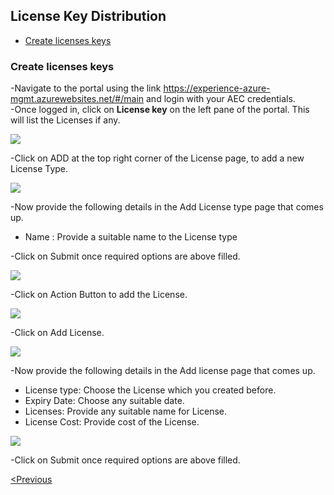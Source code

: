 
## License Key Distribution
 * [Create licenses keys](#create-licenses-keys)

### Create licenses keys
-Navigate to the portal using the link https://experience-azure-mgmt.azurewebsites.net/#/main and login with your AEC credentials.  
-Once logged in, click on **License key** on the left pane of the portal. This will list the Licenses if any. 

<kbd><img src="https://raw.githubusercontent.com/Suraj2093/Azure-Experience-Centre/master/Images/License_key.png"/></kbd>

-Click on ADD at the top right corner of the License page, to add a new License Type.

<kbd><img src="https://raw.githubusercontent.com/Suraj2093/Azure-Experience-Centre/master/Images/Click_Add_LicenseType.png"/></kbd>

-Now provide the following details in the Add License type page that comes up.
* Name : Provide a suitable name to the License type

-Click on Submit once required options are above filled.

<kbd><img src="https://raw.githubusercontent.com/Suraj2093/Azure-Experience-Centre/master/Images/Create_LicenseKey.png"/></kbd>

-Click on Action Button to add the License.

<kbd><img src="https://raw.githubusercontent.com/Suraj2093/Azure-Experience-Centre/master/Images/License_Action.png"/></kbd>

-Click on Add License.

<kbd><img src="https://raw.githubusercontent.com/Suraj2093/Azure-Experience-Centre/master/Images/Click_AddLicense.png"/></kbd>

-Now provide the following details in the Add license page that comes up.
* License type: Choose the License which you created before.
* Expiry Date: Choose any suitable date.
* Licenses: Provide any suitable name for License.
* License Cost: Provide cost of the License.

<kbd><img src="https://raw.githubusercontent.com/Suraj2093/Azure-Experience-Centre/master/Images/Click_Add_LicenseDetails.png"/></kbd>

-Click on Submit once required options are above filled.


[<Previous](https://github.com/Suraj2093/Azure-Experience-Centre/blob/master/docs/Report.md) 

